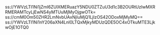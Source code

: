 ss://YWVzLTI1Ni1jZmI6ZUlXMERuazY5NDU0ZTZuU3d1c3B2OURtUzIwMXRRMERAMTcyLjEwNS4yMTUuMjMyOjgwOTk=
ss://cmM0Om50ZHR2LmNvbUAxNjIuMjQ1LjIzOS42ODoxMjMyMQ==
ss://YWVzLTI1Ni1nY206aXN4Lnl0LTQxMjkyMDUzQDE5OC4xOTkuMTE3LjkwOjE1OTQ0
